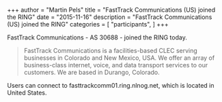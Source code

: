 +++
author = "Martin Pels"
title = "FastTrack Communications (US) joined the RING"
date = "2015-11-16"
description = "FastTrack Communications (US) joined the RING"
categories = [
    "participants",
]
+++

FastTrack Communications - AS 30688 - joined the RING today.

> FastTrack Communications is a facilities-based CLEC serving businesses in Colorado and New Mexico, USA. We offer an array of business-class internet, voice, and data transport services to our customers. We are based in Durango, Colorado.

Users can connect to fasttrackcomm01.ring.nlnog.net, which is located in United States.


